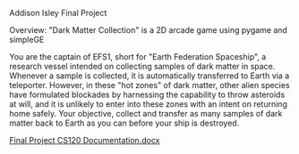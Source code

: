 Addison Isley Final Project

Overview:
"Dark Matter Collection" is a 2D arcade game using pygame and simpleGE

You are the captain of EFS1, short for "Earth Federation Spaceship", a research vessel intended on collecting samples of dark matter in space. Whenever a sample is collected, it is automatically transferred to Earth via a teleporter. However, in these "hot zones" of dark matter, other alien species have formulated blockades by harnessing the capability to throw asteroids at will, and it is unlikely to enter into these zones with an intent on returning home safely. Your objective, collect and transfer as many samples of dark matter back to Earth as you can before your ship is destroyed. 

[Final Project CS120 Documentation.docx](https://github.com/addisonisley/Final-Project/files/15120423/Final.Project.CS120.Documentation.docx)

